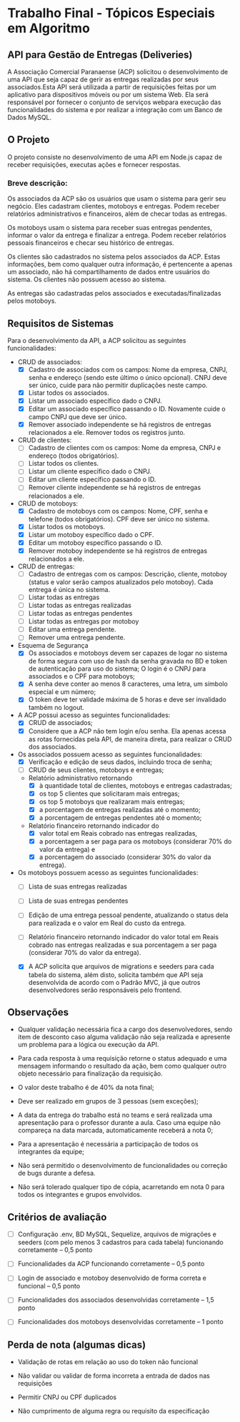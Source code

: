 # Trabalho Final - Tópicos Especiais em Algoritmo

## API para Gestão de Entregas (Deliveries)

A Associação Comercial Paranaense (ACP) solicitou o desenvolvimento de uma API que seja capaz de gerir as entregas realizadas por seus associados.Esta API será utilizada a partir de requisições feitas por um aplicativo para dispositivos móveis ou por um sistema Web. Ela será responsável  por fornecer  o  conjunto  de serviços  webpara  execução  das  funcionalidades  do sistema e por realizar a integração com um Banco de Dados MySQL.

## O Projeto

O  projeto consiste  no  desenvolvimento  de  uma  API  em  Node.js  capaz  de  receber requisições, executas ações e fornecer respostas. 

### Breve descrição:

Os associados da ACP são os usuários que usam o sistema para gerir seu negócio. Eles cadastram clientes, motoboys e entregas. Podem receber relatórios administrativos e financeiros, além de checar todas as entregas.

Os motoboys usam o sistema para receber suas entregas pendentes, informar o valor da entrega e finalizar a entrega. Podem receber relatórios pessoais financeiros e checar seu histórico de entregas.

Os clientes são cadastrados no sistema pelos associados da ACP. Estas informações, bem como qualquer outra informação, é pertencente a apenas um associado, não há compartilhamento de dados entre usuários do sistema. Os clientes não possuem acesso ao sistema.

As entregas são cadastradas pelos associados e executadas/finalizadas pelos motoboys.

## Requisitos de Sistemas

Para o desenvolvimento da API, a ACP solicitou as seguintes funcionalidades:

- CRUD de associados:
    - [x] Cadastro de associados com os campos: Nome da empresa, CNPJ, senha e endereço (sendo este último o único opcional). CNPJ deve ser único, cuide para não permitir duplicações neste campo.
    - [x] Listar todos os associados.
    - [x] Listar um associado específico dado o CNPJ.
    - [x] Editar um associado específico passando o ID. Novamente cuide o campo CNPJ que deve ser único.
    - [x] Remover associado independente se há registros de entregas relacionados a ele. Remover todos os registros junto.

- CRUD de clientes:
    - [ ] Cadastro de clientes com os campos: Nome da empresa, CNPJ e endereço (todos obrigatórios).
    - [ ] Listar todos os clientes.
    - [ ] Listar um cliente específico dado o CNPJ.
    - [ ] Editar um cliente específico passando o ID.
    - [ ] Remover cliente independente se há registros de entregas relacionados a ele.

- CRUD de motoboys:
    - [x] Cadastro de motoboys com os campos: Nome, CPF, senha e telefone (todos obrigatórios). CPF deve ser único no sistema.
    - [x] Listar todos os motoboys.
    - [x] Listar um motoboy específico dado o CPF.
    - [x] Editar um motoboy específico passando o ID.
    - [x] Remover motoboy independente se há registros de entregas relacionados a ele.

- CRUD de entregas:
    - [ ] Cadastro de entregas com os campos: Descrição, cliente, motoboy (status e valor serão campos atualizados pelo motoboy). Cada entrega é única no sistema.
    - [ ] Listar todas as entregas
    - [ ] Listar todas as entregas realizadas
    - [ ] Listar todas as entregas pendentes
    - [ ] Listar todas as entregas por motoboy
    - [ ] Editar uma entrega pendente.
    - [ ] Remover uma entrega pendente.
 
 - Esquema de Segurança
    - [x] Os associados e motoboys devem ser capazes de logar no sistema de forma segura com uso de hash da senha gravada no BD e token de autenticação para uso do sistema; O login é o CNPJ para associados e o CPF para motoboys;
    - [x] A senha deve conter ao menos 8 caracteres, uma letra, um símbolo especial e um número;
    - [x] O token deve ter validade máxima de 5 horas e deve ser invalidado também no logout.

- A ACP possui acesso as seguintes funcionalidades:
    - [x] CRUD de associados;
    - [x] Considere que a ACP não tem login e/ou senha. Ela apenas acessa as rotas fornecidas pela API, de maneira direta, para realizar o CRUD dos associados.

- Os associados possuem acesso as seguintes funcionalidades:
    - [x] Verificação e edição de seus dados, incluindo troca de senha;
    - [ ] CRUD de seus clientes, motoboys e entregas;
    - Relatório administrativo retornando 
        - [x] à quantidade total de clientes, motoboys e entregas cadastradas; 
        - [x] os top 5 clientes que solicitaram mais entregas; 
        - [x] os top 5 motoboys que realizaram mais entregas; 
        - [x] a porcentagem de entregas realizadas até o momento;
        - [x] a porcentagem de entregas pendentes até o momento;
    - Relatório financeiro retornando indicador do 
        - [x] valor total em Reais cobrado nas entregas realizadas, 
        - [x] a porcentagem a ser paga para os motoboys (considerar 70% do valor da entrega) e 
        - [x] a porcentagem do associado (considerar 30% do valor da entrega).

- Os motoboys possuem acesso as seguintes funcionalidades:
    - [ ] Lista de suas entregas realizadas
    - [ ] Lista de suas entregas pendentes
    - [ ] Edição de uma entrega pessoal pendente, atualizando o status dela para realizada e o valor em Real do custo da entrega.
    - [ ] Relatório financeiro retornando indicador do valor total em Reais cobrado nas entregas realizadas e sua porcentagem a ser paga (considerar 70% do valor da entrega).

    - [x] A ACP solicita que arquivos de migrations e seeders para cada tabela do sistema, além disto, solicita também que API seja desenvolvida de acordo com o Padrão MVC, já que outros desenvolvedores serão responsáveis pelo frontend.

## Observações

- Qualquer validação necessária fica a cargo dos desenvolvedores, sendo item de desconto caso alguma validação não seja realizada e apresente um problema para a lógica ou execução da API.

- Para cada resposta à uma requisição retorne o status adequado e uma mensagem informando o resultado da ação, bem como qualquer outro objeto necessário para finalização da requisição.

- O valor deste trabalho é de 40% da nota final;

- Deve ser realizado em grupos de 3 pessoas (sem exceções);

- A data da entrega do trabalho está no teams e será realizada uma apresentação para o professor durante a aula. Caso uma equipe não compareça na data marcada, automaticamente receberá a nota 0;

- Para a apresentação é necessária a participação de todos os integrantes da equipe;

- Não será permitido o desenvolvimento de funcionalidades ou correção de bugs durante a defesa.

- Não será tolerado qualquer tipo de cópia, acarretando em nota 0 para todos os integrantes e grupos envolvidos.

## Critérios de avaliação

- [ ] Configuração .env, BD MySQL, Sequelize, arquivos de migrações e seeders (com pelo menos 3 cadastros para cada tabela) funcionando corretamente – 0,5 ponto

- [ ] Funcionalidades da ACP funcionando corretamente – 0,5 ponto

- [ ] Login de associado e motoboy desenvolvido de forma correta e funcional – 0,5 ponto

- [ ] Funcionalidades dos associados desenvolvidas corretamente – 1,5 ponto

- [ ] Funcionalidades dos motoboys desenvolvidas corretamente – 1 ponto

## Perda de nota (algumas dicas)

- Validação de rotas em relação ao uso do token não funcional

- Não validar ou validar de forma incorreta a entrada de dados nas requisições

- Permitir CNPJ ou CPF duplicados

- Não cumprimento de alguma regra ou requisito da especificação

